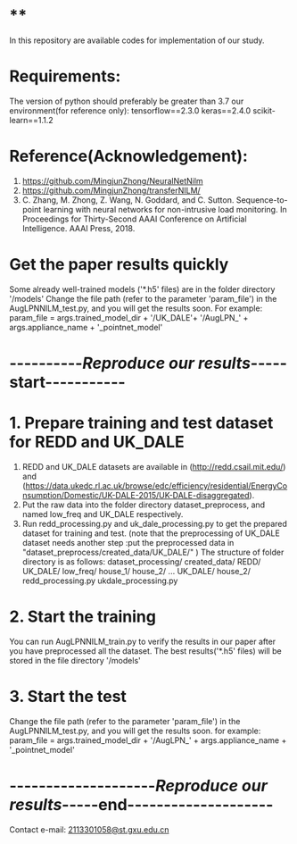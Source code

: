 # **
In this repository are available codes for implementation of our study.

# Requirements:
The version of python should preferably be greater than 3.7
our environment(for reference only):
    tensorflow==2.3.0
    keras==2.4.0
    scikit-learn==1.1.2

# Reference(Acknowledgement):
1. https://github.com/MingjunZhong/NeuralNetNilm
2. https://github.com/MingjunZhong/transferNILM/
3. C. Zhang, M. Zhong, Z. Wang, N. Goddard, and C. Sutton. Sequence-to-point learning with neural networks
for non-intrusive load monitoring. In Proceedings for Thirty-Second AAAI Conference on Artificial Intelligence.
AAAI Press, 2018.


# Get the paper results quickly
Some already well-trained models ('*.h5' files) are in the folder directory '/models' 
Change the file path (refer to the parameter 'param_file')  in the AugLPNNILM_test.py, and you will get the results soon.
    For example: param_file = args.trained_model_dir + '/UK_DALE'+ '/AugLPN_' + args.appliance_name + '_pointnet_model'

# ----------***Reproduce  our results***-----start-----------
# 1. Prepare training and test dataset for REDD and UK_DALE
1. REDD and UK_DALE datasets are available in (http://redd.csail.mit.edu/) and (https://data.ukedc.rl.ac.uk/browse/edc/efficiency/residential/EnergyConsumption/Domestic/UK-DALE-2015/UK-DALE-disaggregated).
2. Put the raw data into the folder directory dataset_preprocess, and named low_freq and UK_DALE respectively.
3. Run redd_processing.py and uk_dale_processing.py to get the prepared dataset for training and test.
   (note that the preprocessing of UK_DALE dataset needs another step :put the preprocessed data in "dataset_preprocess/created_data/UK_DALE/" )
The structure of folder directory is as follows:
   dataset_processing/
        created_data/
            REDD/
            UK_DALE/
        low_freq/
            house_1/
            house_2/
            ...
        UK_DALE/
            house_2/
        redd_processing.py
        ukdale_processing.py

# 2. Start the training
You can run AugLPNNILM_train.py to verify the results in our paper after you have preprocessed all the dataset.
The best results('*.h5' files) will be stored in the file directory '/models'
# 3. Start the test
Change the file path (refer to the parameter 'param_file')  in the AugLPNNILM_test.py, and you will get the results soon.
    for example: param_file = args.trained_model_dir + '/AugLPN_' + args.appliance_name + '_pointnet_model'
# --------------------***Reproduce  our results***-----end--------------------

Contact e-mail:
2113301058@st.gxu.edu.cn
